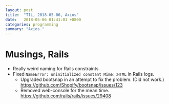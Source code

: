 ```yaml
---
layout: post
title:  "TIL, 2018-05-06, Axios"
date:   2018-05-06 01:41:01 +0800
categories: programming
summary: "Axios."
---
```


# Musings, Rails

- Really weird naming for Rails constraints.
- Fixed `NameError: uninitialized constant Mime::HTML` in Rails logs.
  - Upgraded bootsnap in an attempt to fix the problem. (Did not work.) https://github.com/Shopify/bootsnap/issues/123
  - Removed web-console for the mean time. https://github.com/rails/rails/issues/29408
